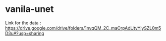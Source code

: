 # vanila-unet

Link for the data : https://drive.google.com/drive/folders/1nvqQM_2C_maOrpAdUtvYlySZL0m5D3uA?usp=sharing
